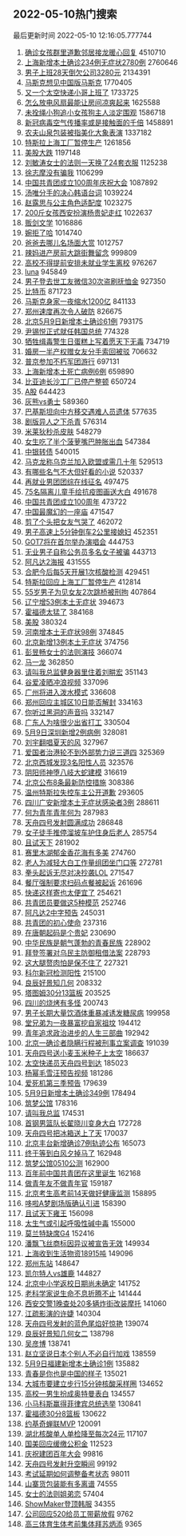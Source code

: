 ## 2022-05-10热门搜索 
最后更新时间 2022-05-10 12:16:05.777744 
1. [确诊女孩群里道歉邻居接龙暖心回复](https://s.weibo.com/weibo?q=%23%E7%A1%AE%E8%AF%8A%E5%A5%B3%E5%AD%A9%E7%BE%A4%E9%87%8C%E9%81%93%E6%AD%89%E9%82%BB%E5%B1%85%E6%8E%A5%E9%BE%99%E6%9A%96%E5%BF%83%E5%9B%9E%E5%A4%8D%23&Refer=top) 4510710
1. [上海新增本土确诊234例无症状2780例](https://s.weibo.com/weibo?q=%23%E4%B8%8A%E6%B5%B7%E6%96%B0%E5%A2%9E%E6%9C%AC%E5%9C%9F%E7%A1%AE%E8%AF%8A234%E4%BE%8B%E6%97%A0%E7%97%87%E7%8A%B62780%E4%BE%8B%23&Refer=top) 2760646
1. [男子上班28天倒欠公司3280元](https://s.weibo.com/weibo?q=%23%E7%94%B7%E5%AD%90%E4%B8%8A%E7%8F%AD28%E5%A4%A9%E5%80%92%E6%AC%A0%E5%85%AC%E5%8F%B83280%E5%85%83%23&Refer=top) 2134391
1. [马斯克想见中国版马斯克](https://s.weibo.com/weibo?q=%23%E9%A9%AC%E6%96%AF%E5%85%8B%E6%83%B3%E8%A7%81%E4%B8%AD%E5%9B%BD%E7%89%88%E9%A9%AC%E6%96%AF%E5%85%8B%23&Refer=top) 1770405
1. [又一个太空快递小哥上班了](https://s.weibo.com/weibo?q=%23%E5%8F%88%E4%B8%80%E4%B8%AA%E5%A4%AA%E7%A9%BA%E5%BF%AB%E9%80%92%E5%B0%8F%E5%93%A5%E4%B8%8A%E7%8F%AD%E4%BA%86%23&Refer=top) 1733725
1. [怎么放电风扇最能让房间凉爽起来](https://s.weibo.com/weibo?q=%E6%80%8E%E4%B9%88%E6%94%BE%E7%94%B5%E9%A3%8E%E6%89%87%E6%9C%80%E8%83%BD%E8%AE%A9%E6%88%BF%E9%97%B4%E5%87%89%E7%88%BD%E8%B5%B7%E6%9D%A5&Refer=top) 1625588
1. [未拴绳小狗追小女孩狗主人淡定围观](https://s.weibo.com/weibo?q=%23%E6%9C%AA%E6%8B%B4%E7%BB%B3%E5%B0%8F%E7%8B%97%E8%BF%BD%E5%B0%8F%E5%A5%B3%E5%AD%A9%E7%8B%97%E4%B8%BB%E4%BA%BA%E6%B7%A1%E5%AE%9A%E5%9B%B4%E8%A7%82%23&Refer=top) 1586718
1. [新冠病毒空气传播率或是接触面的千倍](https://s.weibo.com/weibo?q=%23%E6%96%B0%E5%86%A0%E7%97%85%E6%AF%92%E7%A9%BA%E6%B0%94%E4%BC%A0%E6%92%AD%E7%8E%87%E6%88%96%E6%98%AF%E6%8E%A5%E8%A7%A6%E9%9D%A2%E7%9A%84%E5%8D%83%E5%80%8D%23&Refer=top) 1458891
1. [农夫山泉包装被指美化大象表演](https://s.weibo.com/weibo?q=%23%E5%86%9C%E5%A4%AB%E5%B1%B1%E6%B3%89%E5%8C%85%E8%A3%85%E8%A2%AB%E6%8C%87%E7%BE%8E%E5%8C%96%E5%A4%A7%E8%B1%A1%E8%A1%A8%E6%BC%94%23&Refer=top) 1337182
1. [特斯拉上海工厂暂停生产](https://s.weibo.com/weibo?q=%23%E7%89%B9%E6%96%AF%E6%8B%89%E4%B8%8A%E6%B5%B7%E5%B7%A5%E5%8E%82%E6%9A%82%E5%81%9C%E7%94%9F%E4%BA%A7%23&Refer=top) 1261856
1. [美股大跌](https://s.weibo.com/weibo?q=%23%E7%BE%8E%E8%82%A1%E5%A4%A7%E8%B7%8C%23&Refer=top) 1197148
1. [刘敏涛女士的法则一天换了24套衣服](https://s.weibo.com/weibo?q=%23%E5%88%98%E6%95%8F%E6%B6%9B%E5%A5%B3%E5%A3%AB%E7%9A%84%E6%B3%95%E5%88%99%E4%B8%80%E5%A4%A9%E6%8D%A2%E4%BA%8624%E5%A5%97%E8%A1%A3%E6%9C%8D%23&Refer=top) 1125238
1. [徐志摩没有骗我](https://s.weibo.com/weibo?q=%23%E5%BE%90%E5%BF%97%E6%91%A9%E6%B2%A1%E6%9C%89%E9%AA%97%E6%88%91%23&Refer=top) 1106299
1. [中国共青团成立100周年庆祝大会](https://s.weibo.com/weibo?q=%23%E4%B8%AD%E5%9B%BD%E5%85%B1%E9%9D%92%E5%9B%A2%E6%88%90%E7%AB%8B100%E5%91%A8%E5%B9%B4%E5%BA%86%E7%A5%9D%E5%A4%A7%E4%BC%9A%23&Refer=top) 1087892
1. [汤唯分手的决心韩语台词](https://s.weibo.com/weibo?q=%23%E6%B1%A4%E5%94%AF%E5%88%86%E6%89%8B%E7%9A%84%E5%86%B3%E5%BF%83%E9%9F%A9%E8%AF%AD%E5%8F%B0%E8%AF%8D%23&Refer=top) 1039224
1. [赵露思与公主角色适配度](https://s.weibo.com/weibo?q=%23%E8%B5%B5%E9%9C%B2%E6%80%9D%E4%B8%8E%E5%85%AC%E4%B8%BB%E8%A7%92%E8%89%B2%E9%80%82%E9%85%8D%E5%BA%A6%23&Refer=top) 1023275
1. [200斤女孩西安扮演杨贵妃走红](https://s.weibo.com/weibo?q=%23200%E6%96%A4%E5%A5%B3%E5%AD%A9%E8%A5%BF%E5%AE%89%E6%89%AE%E6%BC%94%E6%9D%A8%E8%B4%B5%E5%A6%83%E8%B5%B0%E7%BA%A2%23&Refer=top) 1022637
1. [贩剑文学](https://s.weibo.com/weibo?q=%23%E8%B4%A9%E5%89%91%E6%96%87%E5%AD%A6%23&Refer=top) 1016886
1. [婉拒了哈](https://s.weibo.com/weibo?q=%23%E5%A9%89%E6%8B%92%E4%BA%86%E5%93%88%23&Refer=top) 1014740
1. [爸爸去哪儿名场面大赏](https://s.weibo.com/weibo?q=%23%E7%88%B8%E7%88%B8%E5%8E%BB%E5%93%AA%E5%84%BF%E5%90%8D%E5%9C%BA%E9%9D%A2%E5%A4%A7%E8%B5%8F%23&Refer=top) 1012757
1. [辣妈进产房前大跳街舞留念](https://s.weibo.com/weibo?q=%23%E8%BE%A3%E5%A6%88%E8%BF%9B%E4%BA%A7%E6%88%BF%E5%89%8D%E5%A4%A7%E8%B7%B3%E8%A1%97%E8%88%9E%E7%95%99%E5%BF%B5%23&Refer=top) 999809
1. [高校不得提前安排未就业学生离校](https://s.weibo.com/weibo?q=%23%E9%AB%98%E6%A0%A1%E4%B8%8D%E5%BE%97%E6%8F%90%E5%89%8D%E5%AE%89%E6%8E%92%E6%9C%AA%E5%B0%B1%E4%B8%9A%E5%AD%A6%E7%94%9F%E7%A6%BB%E6%A0%A1%23&Refer=top) 976267
1. [luna](https://s.weibo.com/weibo?q=luna&Refer=top) 945849
1. [男子登去世工友微信30次盗刷抚恤金](https://s.weibo.com/weibo?q=%23%E7%94%B7%E5%AD%90%E7%99%BB%E5%8E%BB%E4%B8%96%E5%B7%A5%E5%8F%8B%E5%BE%AE%E4%BF%A130%E6%AC%A1%E7%9B%97%E5%88%B7%E6%8A%9A%E6%81%A4%E9%87%91%23&Refer=top) 927350
1. [比特币](https://s.weibo.com/weibo?q=%E6%AF%94%E7%89%B9%E5%B8%81&Refer=top) 871723
1. [马斯克身家一夜缩水1200亿](https://s.weibo.com/weibo?q=%23%E9%A9%AC%E6%96%AF%E5%85%8B%E8%BA%AB%E5%AE%B6%E4%B8%80%E5%A4%9C%E7%BC%A9%E6%B0%B41200%E4%BA%BF%23&Refer=top) 841133
1. [郑州速度再次令人破防](https://s.weibo.com/weibo?q=%23%E9%83%91%E5%B7%9E%E9%80%9F%E5%BA%A6%E5%86%8D%E6%AC%A1%E4%BB%A4%E4%BA%BA%E7%A0%B4%E9%98%B2%23&Refer=top) 826675
1. [北京5月9日新增本土确诊61例](https://s.weibo.com/weibo?q=%23%E5%8C%97%E4%BA%AC5%E6%9C%889%E6%97%A5%E6%96%B0%E5%A2%9E%E6%9C%AC%E5%9C%9F%E7%A1%AE%E8%AF%8A61%E4%BE%8B%23&Refer=top) 793175
1. [尹锡悦正式就任韩国总统](https://s.weibo.com/weibo?q=%23%E5%B0%B9%E9%94%A1%E6%82%A6%E6%AD%A3%E5%BC%8F%E5%B0%B1%E4%BB%BB%E9%9F%A9%E5%9B%BD%E6%80%BB%E7%BB%9F%23&Refer=top) 774328
1. [牺牲缉毒警生日蛋糕上写着愿天下无毒](https://s.weibo.com/weibo?q=%23%E7%89%BA%E7%89%B2%E7%BC%89%E6%AF%92%E8%AD%A6%E7%94%9F%E6%97%A5%E8%9B%8B%E7%B3%95%E4%B8%8A%E5%86%99%E7%9D%80%E6%84%BF%E5%A4%A9%E4%B8%8B%E6%97%A0%E6%AF%92%23&Refer=top) 734719
1. [婚房一半产权赠女友分手索回被驳](https://s.weibo.com/weibo?q=%23%E5%A9%9A%E6%88%BF%E4%B8%80%E5%8D%8A%E4%BA%A7%E6%9D%83%E8%B5%A0%E5%A5%B3%E5%8F%8B%E5%88%86%E6%89%8B%E7%B4%A2%E5%9B%9E%E8%A2%AB%E9%A9%B3%23&Refer=top) 706632
1. [普京参加不朽军团游行](https://s.weibo.com/weibo?q=%E6%99%AE%E4%BA%AC%E5%8F%82%E5%8A%A0%E4%B8%8D%E6%9C%BD%E5%86%9B%E5%9B%A2%E6%B8%B8%E8%A1%8C&Refer=top) 697131
1. [上海新增本土死亡病例6例](https://s.weibo.com/weibo?q=%23%E4%B8%8A%E6%B5%B7%E6%96%B0%E5%A2%9E%E6%9C%AC%E5%9C%9F%E6%AD%BB%E4%BA%A1%E7%97%85%E4%BE%8B6%E4%BE%8B%23&Refer=top) 659890
1. [比亚迪长沙工厂已停产整顿](https://s.weibo.com/weibo?q=%23%E6%AF%94%E4%BA%9A%E8%BF%AA%E9%95%BF%E6%B2%99%E5%B7%A5%E5%8E%82%E5%B7%B2%E5%81%9C%E4%BA%A7%E6%95%B4%E9%A1%BF%23&Refer=top) 650724
1. [A股](https://s.weibo.com/weibo?q=A%E8%82%A1&Refer=top) 644423
1. [灰熊vs勇士](https://s.weibo.com/weibo?q=%23%E7%81%B0%E7%86%8Avs%E5%8B%87%E5%A3%AB%23&Refer=top) 589360
1. [巴基斯坦向中方移交遇难人员遗体](https://s.weibo.com/weibo?q=%23%E5%B7%B4%E5%9F%BA%E6%96%AF%E5%9D%A6%E5%90%91%E4%B8%AD%E6%96%B9%E7%A7%BB%E4%BA%A4%E9%81%87%E9%9A%BE%E4%BA%BA%E5%91%98%E9%81%97%E4%BD%93%23&Refer=top) 577635
1. [剧版异人之下杀青](https://s.weibo.com/weibo?q=%23%E5%89%A7%E7%89%88%E5%BC%82%E4%BA%BA%E4%B9%8B%E4%B8%8B%E6%9D%80%E9%9D%92%23&Refer=top) 576314
1. [米莱狄秒杀皮肤](https://s.weibo.com/weibo?q=%E7%B1%B3%E8%8E%B1%E7%8B%84%E7%A7%92%E6%9D%80%E7%9A%AE%E8%82%A4&Refer=top) 548279
1. [女生吃了半个菠萝嘴巴肿胀出血](https://s.weibo.com/weibo?q=%23%E5%A5%B3%E7%94%9F%E5%90%83%E4%BA%86%E5%8D%8A%E4%B8%AA%E8%8F%A0%E8%90%9D%E5%98%B4%E5%B7%B4%E8%82%BF%E8%83%80%E5%87%BA%E8%A1%80%23&Refer=top) 547384
1. [中银转债](https://s.weibo.com/weibo?q=%E4%B8%AD%E9%93%B6%E8%BD%AC%E5%80%BA&Refer=top) 540015
1. [马克龙称乌克兰加入欧盟或需几十年](https://s.weibo.com/weibo?q=%23%E9%A9%AC%E5%85%8B%E9%BE%99%E7%A7%B0%E4%B9%8C%E5%85%8B%E5%85%B0%E5%8A%A0%E5%85%A5%E6%AC%A7%E7%9B%9F%E6%88%96%E9%9C%80%E5%87%A0%E5%8D%81%E5%B9%B4%23&Refer=top) 529513
1. [有哪些名气不大但好看的小说](https://s.weibo.com/weibo?q=%23%E6%9C%89%E5%93%AA%E4%BA%9B%E5%90%8D%E6%B0%94%E4%B8%8D%E5%A4%A7%E4%BD%86%E5%A5%BD%E7%9C%8B%E7%9A%84%E5%B0%8F%E8%AF%B4%23&Refer=top) 520337
1. [再就业男团团综在线征名](https://s.weibo.com/weibo?q=%23%E5%86%8D%E5%B0%B1%E4%B8%9A%E7%94%B7%E5%9B%A2%E5%9B%A2%E7%BB%BC%E5%9C%A8%E7%BA%BF%E5%BE%81%E5%90%8D%23&Refer=top) 497475
1. [75名隔离儿童手绘抗疫图画送大白](https://s.weibo.com/weibo?q=%2375%E5%90%8D%E9%9A%94%E7%A6%BB%E5%84%BF%E7%AB%A5%E6%89%8B%E7%BB%98%E6%8A%97%E7%96%AB%E5%9B%BE%E7%94%BB%E9%80%81%E5%A4%A7%E7%99%BD%23&Refer=top) 491678
1. [中国共青团成立100周年](https://s.weibo.com/weibo?q=%23%E4%B8%AD%E5%9B%BD%E5%85%B1%E9%9D%92%E5%9B%A2%E6%88%90%E7%AB%8B100%E5%91%A8%E5%B9%B4%23&Refer=top) 473722
1. [中国最魔幻的一座庙](https://s.weibo.com/weibo?q=%E4%B8%AD%E5%9B%BD%E6%9C%80%E9%AD%94%E5%B9%BB%E7%9A%84%E4%B8%80%E5%BA%A7%E5%BA%99&Refer=top) 471547
1. [剪了个头把女友气哭了](https://s.weibo.com/weibo?q=%23%E5%89%AA%E4%BA%86%E4%B8%AA%E5%A4%B4%E6%8A%8A%E5%A5%B3%E5%8F%8B%E6%B0%94%E5%93%AD%E4%BA%86%23&Refer=top) 462072
1. [男子高速上5分钟倒车2公里接媳妇](https://s.weibo.com/weibo?q=%23%E7%94%B7%E5%AD%90%E9%AB%98%E9%80%9F%E4%B8%8A5%E5%88%86%E9%92%9F%E5%80%92%E8%BD%A62%E5%85%AC%E9%87%8C%E6%8E%A5%E5%AA%B3%E5%A6%87%23&Refer=top) 452351
1. [GOT7将在首尔举办演唱会](https://s.weibo.com/weibo?q=%23GOT7%E5%B0%86%E5%9C%A8%E9%A6%96%E5%B0%94%E4%B8%BE%E5%8A%9E%E6%BC%94%E5%94%B1%E4%BC%9A%23&Refer=top) 444753
1. [无业男子自称公务员多名女子被骗](https://s.weibo.com/weibo?q=%23%E6%97%A0%E4%B8%9A%E7%94%B7%E5%AD%90%E8%87%AA%E7%A7%B0%E5%85%AC%E5%8A%A1%E5%91%98%E5%A4%9A%E5%90%8D%E5%A5%B3%E5%AD%90%E8%A2%AB%E9%AA%97%23&Refer=top) 443713
1. [阿凡达2海报](https://s.weibo.com/weibo?q=%23%E9%98%BF%E5%87%A1%E8%BE%BE2%E6%B5%B7%E6%8A%A5%23&Refer=top) 431555
1. [合肥今后每5天开展1次核酸检测](https://s.weibo.com/weibo?q=%23%E5%90%88%E8%82%A5%E4%BB%8A%E5%90%8E%E6%AF%8F5%E5%A4%A9%E5%BC%80%E5%B1%951%E6%AC%A1%E6%A0%B8%E9%85%B8%E6%A3%80%E6%B5%8B%23&Refer=top) 429451
1. [特斯拉回应上海工厂暂停生产](https://s.weibo.com/weibo?q=%23%E7%89%B9%E6%96%AF%E6%8B%89%E5%9B%9E%E5%BA%94%E4%B8%8A%E6%B5%B7%E5%B7%A5%E5%8E%82%E6%9A%82%E5%81%9C%E7%94%9F%E4%BA%A7%23&Refer=top) 412814
1. [55岁男子为见女友2次跳桥被刑拘](https://s.weibo.com/weibo?q=%2355%E5%B2%81%E7%94%B7%E5%AD%90%E4%B8%BA%E8%A7%81%E5%A5%B3%E5%8F%8B2%E6%AC%A1%E8%B7%B3%E6%A1%A5%E8%A2%AB%E5%88%91%E6%8B%98%23&Refer=top) 407864
1. [辽宁增53例本土无症状](https://s.weibo.com/weibo?q=%23%E8%BE%BD%E5%AE%81%E5%A2%9E53%E4%BE%8B%E6%9C%AC%E5%9C%9F%E6%97%A0%E7%97%87%E7%8A%B6%23&Refer=top) 394673
1. [霍福德太猛了](https://s.weibo.com/weibo?q=%23%E9%9C%8D%E7%A6%8F%E5%BE%B7%E5%A4%AA%E7%8C%9B%E4%BA%86%23&Refer=top) 384168
1. [美股](https://s.weibo.com/weibo?q=%E7%BE%8E%E8%82%A1&Refer=top) 380324
1. [河南增本土无症状98例](https://s.weibo.com/weibo?q=%23%E6%B2%B3%E5%8D%97%E5%A2%9E%E6%9C%AC%E5%9C%9F%E6%97%A0%E7%97%87%E7%8A%B698%E4%BE%8B%23&Refer=top) 374845
1. [北京新增13例本土无症状](https://s.weibo.com/weibo?q=%23%E5%8C%97%E4%BA%AC%E6%96%B0%E5%A2%9E13%E4%BE%8B%E6%9C%AC%E5%9C%9F%E6%97%A0%E7%97%87%E7%8A%B6%23&Refer=top) 374756
1. [彭昱畅女士的法则演技](https://s.weibo.com/weibo?q=%23%E5%BD%AD%E6%98%B1%E7%95%85%E5%A5%B3%E5%A3%AB%E7%9A%84%E6%B3%95%E5%88%99%E6%BC%94%E6%8A%80%23&Refer=top) 366074
1. [马一龙](https://s.weibo.com/weibo?q=%E9%A9%AC%E4%B8%80%E9%BE%99&Refer=top) 362850
1. [请叫我总监健身器里住着刘畊宏](https://s.weibo.com/weibo?q=%23%E8%AF%B7%E5%8F%AB%E6%88%91%E6%80%BB%E7%9B%91%E5%81%A5%E8%BA%AB%E5%99%A8%E9%87%8C%E4%BD%8F%E7%9D%80%E5%88%98%E7%95%8A%E5%AE%8F%23&Refer=top) 351143
1. [谷爱凌晒冲浪视频](https://s.weibo.com/weibo?q=%23%E8%B0%B7%E7%88%B1%E5%87%8C%E6%99%92%E5%86%B2%E6%B5%AA%E8%A7%86%E9%A2%91%23&Refer=top) 337096
1. [广州将进入泼水模式](https://s.weibo.com/weibo?q=%23%E5%B9%BF%E5%B7%9E%E5%B0%86%E8%BF%9B%E5%85%A5%E6%B3%BC%E6%B0%B4%E6%A8%A1%E5%BC%8F%23&Refer=top) 336608
1. [郑州回应主城区10日能否解封](https://s.weibo.com/weibo?q=%23%E9%83%91%E5%B7%9E%E5%9B%9E%E5%BA%94%E4%B8%BB%E5%9F%8E%E5%8C%BA10%E6%97%A5%E8%83%BD%E5%90%A6%E8%A7%A3%E5%B0%81%23&Refer=top) 334163
1. [你听过黑洞的声音吗](https://s.weibo.com/weibo?q=%23%E4%BD%A0%E5%90%AC%E8%BF%87%E9%BB%91%E6%B4%9E%E7%9A%84%E5%A3%B0%E9%9F%B3%E5%90%97%23&Refer=top) 332147
1. [广东人为啥很少出省打工](https://s.weibo.com/weibo?q=%23%E5%B9%BF%E4%B8%9C%E4%BA%BA%E4%B8%BA%E5%95%A5%E5%BE%88%E5%B0%91%E5%87%BA%E7%9C%81%E6%89%93%E5%B7%A5%23&Refer=top) 330504
1. [5月9日深圳新增2例病例](https://s.weibo.com/weibo?q=5%E6%9C%889%E6%97%A5%E6%B7%B1%E5%9C%B3%E6%96%B0%E5%A2%9E2%E4%BE%8B%E7%97%85%E4%BE%8B&Refer=top) 328081
1. [刘宇翻唱夏天的风](https://s.weibo.com/weibo?q=%23%E5%88%98%E5%AE%87%E7%BF%BB%E5%94%B1%E5%A4%8F%E5%A4%A9%E7%9A%84%E9%A3%8E%23&Refer=top) 327967
1. [爱国者治港轮不到外部势力说三道四](https://s.weibo.com/weibo?q=%23%E7%88%B1%E5%9B%BD%E8%80%85%E6%B2%BB%E6%B8%AF%E8%BD%AE%E4%B8%8D%E5%88%B0%E5%A4%96%E9%83%A8%E5%8A%BF%E5%8A%9B%E8%AF%B4%E4%B8%89%E9%81%93%E5%9B%9B%23&Refer=top) 325369
1. [北京西城发现3名阳性人员](https://s.weibo.com/weibo?q=%23%E5%8C%97%E4%BA%AC%E8%A5%BF%E5%9F%8E%E5%8F%91%E7%8E%B03%E5%90%8D%E9%98%B3%E6%80%A7%E4%BA%BA%E5%91%98%23&Refer=top) 323576
1. [阴阳师神堕八岐大蛇建模](https://s.weibo.com/weibo?q=%23%E9%98%B4%E9%98%B3%E5%B8%88%E7%A5%9E%E5%A0%95%E5%85%AB%E5%B2%90%E5%A4%A7%E8%9B%87%E5%BB%BA%E6%A8%A1%23&Refer=top) 316619
1. [北京公布8条最新防控措施](https://s.weibo.com/weibo?q=%23%E5%8C%97%E4%BA%AC%E5%85%AC%E5%B8%838%E6%9D%A1%E6%9C%80%E6%96%B0%E9%98%B2%E6%8E%A7%E6%8E%AA%E6%96%BD%23&Refer=top) 308386
1. [温州特斯拉失控车主公开道歉](https://s.weibo.com/weibo?q=%23%E6%B8%A9%E5%B7%9E%E7%89%B9%E6%96%AF%E6%8B%89%E5%A4%B1%E6%8E%A7%E8%BD%A6%E4%B8%BB%E5%85%AC%E5%BC%80%E9%81%93%E6%AD%89%23&Refer=top) 293605
1. [四川广安新增本土无症状感染者3例](https://s.weibo.com/weibo?q=%23%E5%9B%9B%E5%B7%9D%E5%B9%BF%E5%AE%89%E6%96%B0%E5%A2%9E%E6%9C%AC%E5%9C%9F%E6%97%A0%E7%97%87%E7%8A%B6%E6%84%9F%E6%9F%93%E8%80%853%E4%BE%8B%23&Refer=top) 288611
1. [何为青年青年何为](https://s.weibo.com/weibo?q=%23%E4%BD%95%E4%B8%BA%E9%9D%92%E5%B9%B4%E9%9D%92%E5%B9%B4%E4%BD%95%E4%B8%BA%23&Refer=top) 287983
1. [天舟四号发射圆满成功](https://s.weibo.com/weibo?q=%E5%A4%A9%E8%88%9F%E5%9B%9B%E5%8F%B7%E5%8F%91%E5%B0%84%E5%9C%86%E6%BB%A1%E6%88%90%E5%8A%9F&Refer=top) 286848
1. [女子徒手推停溜坡车护住身后老人](https://s.weibo.com/weibo?q=%23%E5%A5%B3%E5%AD%90%E5%BE%92%E6%89%8B%E6%8E%A8%E5%81%9C%E6%BA%9C%E5%9D%A1%E8%BD%A6%E6%8A%A4%E4%BD%8F%E8%BA%AB%E5%90%8E%E8%80%81%E4%BA%BA%23&Refer=top) 285754
1. [且试天下](https://s.weibo.com/weibo?q=%23%E4%B8%94%E8%AF%95%E5%A4%A9%E4%B8%8B%23&Refer=top) 281902
1. [赛里木湖郁金香花海有多美](https://s.weibo.com/weibo?q=%23%E8%B5%9B%E9%87%8C%E6%9C%A8%E6%B9%96%E9%83%81%E9%87%91%E9%A6%99%E8%8A%B1%E6%B5%B7%E6%9C%89%E5%A4%9A%E7%BE%8E%23&Refer=top) 274760
1. [老人为减轻大白工作量组团坐门口等](https://s.weibo.com/weibo?q=%23%E8%80%81%E4%BA%BA%E4%B8%BA%E5%87%8F%E8%BD%BB%E5%A4%A7%E7%99%BD%E5%B7%A5%E4%BD%9C%E9%87%8F%E7%BB%84%E5%9B%A2%E5%9D%90%E9%97%A8%E5%8F%A3%E7%AD%89%23&Refer=top) 272781
1. [拳头起诉无尽对决抄袭LOL](https://s.weibo.com/weibo?q=%23%E6%8B%B3%E5%A4%B4%E8%B5%B7%E8%AF%89%E6%97%A0%E5%B0%BD%E5%AF%B9%E5%86%B3%E6%8A%84%E8%A2%ADLOL%23&Refer=top) 271547
1. [餐厅强制要求扫码点餐被起诉](https://s.weibo.com/weibo?q=%23%E9%A4%90%E5%8E%85%E5%BC%BA%E5%88%B6%E8%A6%81%E6%B1%82%E6%89%AB%E7%A0%81%E7%82%B9%E9%A4%90%E8%A2%AB%E8%B5%B7%E8%AF%89%23&Refer=top) 261696
1. [快递这样寄也太便宜了](https://s.weibo.com/weibo?q=%23%E5%BF%AB%E9%80%92%E8%BF%99%E6%A0%B7%E5%AF%84%E4%B9%9F%E5%A4%AA%E4%BE%BF%E5%AE%9C%E4%BA%86%23&Refer=top) 254621
1. [共青团员要做这5种模范](https://s.weibo.com/weibo?q=%23%E5%85%B1%E9%9D%92%E5%9B%A2%E5%91%98%E8%A6%81%E5%81%9A%E8%BF%995%E7%A7%8D%E6%A8%A1%E8%8C%83%23&Refer=top) 252746
1. [阿凡达2中字预告](https://s.weibo.com/weibo?q=%23%E9%98%BF%E5%87%A1%E8%BE%BE2%E4%B8%AD%E5%AD%97%E9%A2%84%E5%91%8A%23&Refer=top) 245031
1. [共青团的初心使命](https://s.weibo.com/weibo?q=%23%E5%85%B1%E9%9D%92%E5%9B%A2%E7%9A%84%E5%88%9D%E5%BF%83%E4%BD%BF%E5%91%BD%23&Refer=top) 237316
1. [在唐朝起码是个贵妃](https://s.weibo.com/weibo?q=%23%E5%9C%A8%E5%94%90%E6%9C%9D%E8%B5%B7%E7%A0%81%E6%98%AF%E4%B8%AA%E8%B4%B5%E5%A6%83%23&Refer=top) 230690
1. [中华民族是朝气蓬勃的青春民族](https://s.weibo.com/weibo?q=%23%E4%B8%AD%E5%8D%8E%E6%B0%91%E6%97%8F%E6%98%AF%E6%9C%9D%E6%B0%94%E8%93%AC%E5%8B%83%E7%9A%84%E9%9D%92%E6%98%A5%E6%B0%91%E6%97%8F%23&Refer=top) 228902
1. [拜登签署对乌民主防御租借法案](https://s.weibo.com/weibo?q=%23%E6%8B%9C%E7%99%BB%E7%AD%BE%E7%BD%B2%E5%AF%B9%E4%B9%8C%E6%B0%91%E4%B8%BB%E9%98%B2%E5%BE%A1%E7%A7%9F%E5%80%9F%E6%B3%95%E6%A1%88%23&Refer=top) 228793
1. [这大腿赘肉怕是保不住了](https://s.weibo.com/weibo?q=%23%E8%BF%99%E5%A4%A7%E8%85%BF%E8%B5%98%E8%82%89%E6%80%95%E6%98%AF%E4%BF%9D%E4%B8%8D%E4%BD%8F%E4%BA%86%23&Refer=top) 227321
1. [科尔新冠检测阳性](https://s.weibo.com/weibo?q=%23%E7%A7%91%E5%B0%94%E6%96%B0%E5%86%A0%E6%A3%80%E6%B5%8B%E9%98%B3%E6%80%A7%23&Refer=top) 215100
1. [良辰好景知几何](https://s.weibo.com/weibo?q=%23%E8%89%AF%E8%BE%B0%E5%A5%BD%E6%99%AF%E7%9F%A5%E5%87%A0%E4%BD%95%23&Refer=top) 208332
1. [塔图姆30分13篮板](https://s.weibo.com/weibo?q=%23%E5%A1%94%E5%9B%BE%E5%A7%8630%E5%88%8613%E7%AF%AE%E6%9D%BF%23&Refer=top) 203525
1. [四川的烧烤有多怪](https://s.weibo.com/weibo?q=%23%E5%9B%9B%E5%B7%9D%E7%9A%84%E7%83%A7%E7%83%A4%E6%9C%89%E5%A4%9A%E6%80%AA%23&Refer=top) 200743
1. [男子长期大量饮酒体重暴减诱发糖尿病](https://s.weibo.com/weibo?q=%23%E7%94%B7%E5%AD%90%E9%95%BF%E6%9C%9F%E5%A4%A7%E9%87%8F%E9%A5%AE%E9%85%92%E4%BD%93%E9%87%8D%E6%9A%B4%E5%87%8F%E8%AF%B1%E5%8F%91%E7%B3%96%E5%B0%BF%E7%97%85%23&Refer=top) 199958
1. [堂兄弟为一夜暴富挖自家祖坟](https://s.weibo.com/weibo?q=%23%E5%A0%82%E5%85%84%E5%BC%9F%E4%B8%BA%E4%B8%80%E5%A4%9C%E6%9A%B4%E5%AF%8C%E6%8C%96%E8%87%AA%E5%AE%B6%E7%A5%96%E5%9D%9F%23&Refer=top) 194412
1. [青年追求政治进步的人生三部曲](https://s.weibo.com/weibo?q=%23%E9%9D%92%E5%B9%B4%E8%BF%BD%E6%B1%82%E6%94%BF%E6%B2%BB%E8%BF%9B%E6%AD%A5%E7%9A%84%E4%BA%BA%E7%94%9F%E4%B8%89%E9%83%A8%E6%9B%B2%23&Refer=top) 192942
1. [北京一确诊者隐瞒行程被刑事立案调查](https://s.weibo.com/weibo?q=%23%E5%8C%97%E4%BA%AC%E4%B8%80%E7%A1%AE%E8%AF%8A%E8%80%85%E9%9A%90%E7%9E%92%E8%A1%8C%E7%A8%8B%E8%A2%AB%E5%88%91%E4%BA%8B%E7%AB%8B%E6%A1%88%E8%B0%83%E6%9F%A5%23&Refer=top) 191039
1. [天舟四号送小麦玉米种子上太空](https://s.weibo.com/weibo?q=%23%E5%A4%A9%E8%88%9F%E5%9B%9B%E5%8F%B7%E9%80%81%E5%B0%8F%E9%BA%A6%E7%8E%89%E7%B1%B3%E7%A7%8D%E5%AD%90%E4%B8%8A%E5%A4%AA%E7%A9%BA%23&Refer=top) 186637
1. [太空快递员天舟四号到达](https://s.weibo.com/weibo?q=%23%E5%A4%AA%E7%A9%BA%E5%BF%AB%E9%80%92%E5%91%98%E5%A4%A9%E8%88%9F%E5%9B%9B%E5%8F%B7%E5%88%B0%E8%BE%BE%23&Refer=top) 185023
1. [杨幂毛雪汪预告视频](https://s.weibo.com/weibo?q=%23%E6%9D%A8%E5%B9%82%E6%AF%9B%E9%9B%AA%E6%B1%AA%E9%A2%84%E5%91%8A%E8%A7%86%E9%A2%91%23&Refer=top) 181286
1. [爱死机第三季预告](https://s.weibo.com/weibo?q=%23%E7%88%B1%E6%AD%BB%E6%9C%BA%E7%AC%AC%E4%B8%89%E5%AD%A3%E9%A2%84%E5%91%8A%23&Refer=top) 179639
1. [5月9日新增本土确诊349例](https://s.weibo.com/weibo?q=%235%E6%9C%889%E6%97%A5%E6%96%B0%E5%A2%9E%E6%9C%AC%E5%9C%9F%E7%A1%AE%E8%AF%8A349%E4%BE%8B%23&Refer=top) 178494
1. [筑梦公馆](https://s.weibo.com/weibo?q=%23%E7%AD%91%E6%A2%A6%E5%85%AC%E9%A6%86%23&Refer=top) 178316
1. [请叫我总监](https://s.weibo.com/weibo?q=%23%E8%AF%B7%E5%8F%AB%E6%88%91%E6%80%BB%E7%9B%91%23&Refer=top) 174531
1. [首钢男篮队长翟晓川变身大白](https://s.weibo.com/weibo?q=%23%E9%A6%96%E9%92%A2%E7%94%B7%E7%AF%AE%E9%98%9F%E9%95%BF%E7%BF%9F%E6%99%93%E5%B7%9D%E5%8F%98%E8%BA%AB%E5%A4%A7%E7%99%BD%23&Refer=top) 172728
1. [天舟四号把冰箱送上了天](https://s.weibo.com/weibo?q=%23%E5%A4%A9%E8%88%9F%E5%9B%9B%E5%8F%B7%E6%8A%8A%E5%86%B0%E7%AE%B1%E9%80%81%E4%B8%8A%E4%BA%86%E5%A4%A9%23&Refer=top) 170037
1. [北京丰台新增确诊7例轨迹公布](https://s.weibo.com/weibo?q=%23%E5%8C%97%E4%BA%AC%E4%B8%B0%E5%8F%B0%E6%96%B0%E5%A2%9E%E7%A1%AE%E8%AF%8A7%E4%BE%8B%E8%BD%A8%E8%BF%B9%E5%85%AC%E5%B8%83%23&Refer=top) 165073
1. [终于等到白风夕掉马了](https://s.weibo.com/weibo?q=%23%E7%BB%88%E4%BA%8E%E7%AD%89%E5%88%B0%E7%99%BD%E9%A3%8E%E5%A4%95%E6%8E%89%E9%A9%AC%E4%BA%86%23&Refer=top) 162948
1. [筑梦公馆0510公测](https://s.weibo.com/weibo?q=%23%E7%AD%91%E6%A2%A6%E5%85%AC%E9%A6%860510%E5%85%AC%E6%B5%8B%23&Refer=top) 162900
1. [百年前中国共青团在这里诞生](https://s.weibo.com/weibo?q=%23%E7%99%BE%E5%B9%B4%E5%89%8D%E4%B8%AD%E5%9B%BD%E5%85%B1%E9%9D%92%E5%9B%A2%E5%9C%A8%E8%BF%99%E9%87%8C%E8%AF%9E%E7%94%9F%23&Refer=top) 162168
1. [做青年友不做青年官](https://s.weibo.com/weibo?q=%23%E5%81%9A%E9%9D%92%E5%B9%B4%E5%8F%8B%E4%B8%8D%E5%81%9A%E9%9D%92%E5%B9%B4%E5%AE%98%23&Refer=top) 159187
1. [北京考生高考前14天做好健康监测](https://s.weibo.com/weibo?q=%23%E5%8C%97%E4%BA%AC%E8%80%83%E7%94%9F%E9%AB%98%E8%80%83%E5%89%8D14%E5%A4%A9%E5%81%9A%E5%A5%BD%E5%81%A5%E5%BA%B7%E7%9B%91%E6%B5%8B%23&Refer=top) 158895
1. [哆啦A梦剧场版确认引进](https://s.weibo.com/weibo?q=%23%E5%93%86%E5%95%A6A%E6%A2%A6%E5%89%A7%E5%9C%BA%E7%89%88%E7%A1%AE%E8%AE%A4%E5%BC%95%E8%BF%9B%23&Refer=top) 158390
1. [且试天下雍王](https://s.weibo.com/weibo?q=%E4%B8%94%E8%AF%95%E5%A4%A9%E4%B8%8B%E9%9B%8D%E7%8E%8B&Refer=top) 156098
1. [太生气或引起呼吸性碱中毒](https://s.weibo.com/weibo?q=%23%E5%A4%AA%E7%94%9F%E6%B0%94%E6%88%96%E5%BC%95%E8%B5%B7%E5%91%BC%E5%90%B8%E6%80%A7%E7%A2%B1%E4%B8%AD%E6%AF%92%23&Refer=top) 155000
1. [莫兰特缺席G4](https://s.weibo.com/weibo?q=%23%E8%8E%AB%E5%85%B0%E7%89%B9%E7%BC%BA%E5%B8%ADG4%23&Refer=top) 152416
1. [潘飘飞丝商标因异议被宣告无效](https://s.weibo.com/weibo?q=%23%E6%BD%98%E9%A3%98%E9%A3%9E%E4%B8%9D%E5%95%86%E6%A0%87%E5%9B%A0%E5%BC%82%E8%AE%AE%E8%A2%AB%E5%AE%A3%E5%91%8A%E6%97%A0%E6%95%88%23&Refer=top) 149934
1. [上海收到生活物资18915吨](https://s.weibo.com/weibo?q=%23%E4%B8%8A%E6%B5%B7%E6%94%B6%E5%88%B0%E7%94%9F%E6%B4%BB%E7%89%A9%E8%B5%8418915%E5%90%A8%23&Refer=top) 149096
1. [郑州东站](https://s.weibo.com/weibo?q=%E9%83%91%E5%B7%9E%E4%B8%9C%E7%AB%99&Refer=top) 148647
1. [凯尔特人vs雄鹿](https://s.weibo.com/weibo?q=%23%E5%87%AF%E5%B0%94%E7%89%B9%E4%BA%BAvs%E9%9B%84%E9%B9%BF%23&Refer=top) 144827
1. [北京中小学返校日期尚未确定](https://s.weibo.com/weibo?q=%23%E5%8C%97%E4%BA%AC%E4%B8%AD%E5%B0%8F%E5%AD%A6%E8%BF%94%E6%A0%A1%E6%97%A5%E6%9C%9F%E5%B0%9A%E6%9C%AA%E7%A1%AE%E5%AE%9A%23&Refer=top) 141752
1. [老科学家说生命不息折腾不止](https://s.weibo.com/weibo?q=%23%E8%80%81%E7%A7%91%E5%AD%A6%E5%AE%B6%E8%AF%B4%E7%94%9F%E5%91%BD%E4%B8%8D%E6%81%AF%E6%8A%98%E8%85%BE%E4%B8%8D%E6%AD%A2%23&Refer=top) 141444
1. [西安交警1晚查处20多辆炸街改装摩托](https://s.weibo.com/weibo?q=%23%E8%A5%BF%E5%AE%89%E4%BA%A4%E8%AD%A61%E6%99%9A%E6%9F%A5%E5%A4%8420%E5%A4%9A%E8%BE%86%E7%82%B8%E8%A1%97%E6%94%B9%E8%A3%85%E6%91%A9%E6%89%98%23&Refer=top) 141060
1. [江疏影演的许婕](https://s.weibo.com/weibo?q=%23%E6%B1%9F%E7%96%8F%E5%BD%B1%E6%BC%94%E7%9A%84%E8%AE%B8%E5%A9%95%23&Refer=top) 140304
1. [天舟四号发射的蓝色尾焰好惊艳](https://s.weibo.com/weibo?q=%23%E5%A4%A9%E8%88%9F%E5%9B%9B%E5%8F%B7%E5%8F%91%E5%B0%84%E7%9A%84%E8%93%9D%E8%89%B2%E5%B0%BE%E7%84%B0%E5%A5%BD%E6%83%8A%E8%89%B3%23&Refer=top) 139074
1. [良辰好景知几何女二](https://s.weibo.com/weibo?q=%23%E8%89%AF%E8%BE%B0%E5%A5%BD%E6%99%AF%E7%9F%A5%E5%87%A0%E4%BD%95%E5%A5%B3%E4%BA%8C%23&Refer=top) 138798
1. [吴彦博](https://s.weibo.com/weibo?q=%E5%90%B4%E5%BD%A6%E5%8D%9A&Refer=top) 138741
1. [赵立坚说日本个别人不必自行加戏](https://s.weibo.com/weibo?q=%23%E8%B5%B5%E7%AB%8B%E5%9D%9A%E8%AF%B4%E6%97%A5%E6%9C%AC%E4%B8%AA%E5%88%AB%E4%BA%BA%E4%B8%8D%E5%BF%85%E8%87%AA%E8%A1%8C%E5%8A%A0%E6%88%8F%23&Refer=top) 138559
1. [5月9日福建新增本土确诊1例](https://s.weibo.com/weibo?q=%235%E6%9C%889%E6%97%A5%E7%A6%8F%E5%BB%BA%E6%96%B0%E5%A2%9E%E6%9C%AC%E5%9C%9F%E7%A1%AE%E8%AF%8A1%E4%BE%8B%23&Refer=top) 135882
1. [青春是你也是中国的样子](https://s.weibo.com/weibo?q=%23%E9%9D%92%E6%98%A5%E6%98%AF%E4%BD%A0%E4%B9%9F%E6%98%AF%E4%B8%AD%E5%9B%BD%E7%9A%84%E6%A0%B7%E5%AD%90%23&Refer=top) 135021
1. [大城市要建立步行15分钟核酸采样圈](https://s.weibo.com/weibo?q=%23%E5%A4%A7%E5%9F%8E%E5%B8%82%E8%A6%81%E5%BB%BA%E7%AB%8B%E6%AD%A5%E8%A1%8C15%E5%88%86%E9%92%9F%E6%A0%B8%E9%85%B8%E9%87%87%E6%A0%B7%E5%9C%88%23&Refer=top) 134652
1. [高校一男生扮成奥特曼表白](https://s.weibo.com/weibo?q=%23%E9%AB%98%E6%A0%A1%E4%B8%80%E7%94%B7%E7%94%9F%E6%89%AE%E6%88%90%E5%A5%A5%E7%89%B9%E6%9B%BC%E8%A1%A8%E7%99%BD%23&Refer=top) 134557
1. [小马科斯赢得菲律宾总统选举](https://s.weibo.com/weibo?q=%23%E5%B0%8F%E9%A9%AC%E7%A7%91%E6%96%AF%E8%B5%A2%E5%BE%97%E8%8F%B2%E5%BE%8B%E5%AE%BE%E6%80%BB%E7%BB%9F%E9%80%89%E4%B8%BE%23&Refer=top) 130841
1. [霍福德30分8篮板](https://s.weibo.com/weibo?q=%23%E9%9C%8D%E7%A6%8F%E5%BE%B730%E5%88%868%E7%AF%AE%E6%9D%BF%23&Refer=top) 130622
1. [约基奇蝉联MVP](https://s.weibo.com/weibo?q=%23%E7%BA%A6%E5%9F%BA%E5%A5%87%E8%9D%89%E8%81%94MVP%23&Refer=top) 120091
1. [湖北核酸单人单检降至每次24元](https://s.weibo.com/weibo?q=%23%E6%B9%96%E5%8C%97%E6%A0%B8%E9%85%B8%E5%8D%95%E4%BA%BA%E5%8D%95%E6%A3%80%E9%99%8D%E8%87%B3%E6%AF%8F%E6%AC%A124%E5%85%83%23&Refer=top) 117107
1. [国美回应缓缴公积金](https://s.weibo.com/weibo?q=%23%E5%9B%BD%E7%BE%8E%E5%9B%9E%E5%BA%94%E7%BC%93%E7%BC%B4%E5%85%AC%E7%A7%AF%E9%87%91%23&Refer=top) 112523
1. [庆祝建团百年大会](https://s.weibo.com/weibo?q=%23%E5%BA%86%E7%A5%9D%E5%BB%BA%E5%9B%A2%E7%99%BE%E5%B9%B4%E5%A4%A7%E4%BC%9A%23&Refer=top) 99816
1. [天舟四号发射升空瞬间](https://s.weibo.com/weibo?q=%23%E5%A4%A9%E8%88%9F%E5%9B%9B%E5%8F%B7%E5%8F%91%E5%B0%84%E5%8D%87%E7%A9%BA%E7%9E%AC%E9%97%B4%23&Refer=top) 99192
1. [考试延期如何调整备考状态](https://s.weibo.com/weibo?q=%23%E8%80%83%E8%AF%95%E5%BB%B6%E6%9C%9F%E5%A6%82%E4%BD%95%E8%B0%83%E6%95%B4%E5%A4%87%E8%80%83%E7%8A%B6%E6%80%81%23&Refer=top) 98011
1. [山寨货包装能有多离谱](https://s.weibo.com/weibo?q=%23%E5%B1%B1%E5%AF%A8%E8%B4%A7%E5%8C%85%E8%A3%85%E8%83%BD%E6%9C%89%E5%A4%9A%E7%A6%BB%E8%B0%B1%23&Refer=top) 74555
1. [女士的法则姐弟恋](https://s.weibo.com/weibo?q=%E5%A5%B3%E5%A3%AB%E7%9A%84%E6%B3%95%E5%88%99%E5%A7%90%E5%BC%9F%E6%81%8B&Refer=top) 57404
1. [ShowMaker登顶韩服](https://s.weibo.com/weibo?q=%23ShowMaker%E7%99%BB%E9%A1%B6%E9%9F%A9%E6%9C%8D%23&Refer=top) 34355
1. [公司回应520给员工带薪放假](https://s.weibo.com/weibo?q=%23%E5%85%AC%E5%8F%B8%E5%9B%9E%E5%BA%94520%E7%BB%99%E5%91%98%E5%B7%A5%E5%B8%A6%E8%96%AA%E6%94%BE%E5%81%87%23&Refer=top) 9762
1. [高三体育生体考前集体拜苏炳添](https://s.weibo.com/weibo?q=%23%E9%AB%98%E4%B8%89%E4%BD%93%E8%82%B2%E7%94%9F%E4%BD%93%E8%80%83%E5%89%8D%E9%9B%86%E4%BD%93%E6%8B%9C%E8%8B%8F%E7%82%B3%E6%B7%BB%23&Refer=top) 9365
